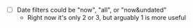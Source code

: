 * [ ] Date filters could be "now", "all", or "now&undated"
  - Right now it's only 2 or 3, but arguably 1 is more useful
